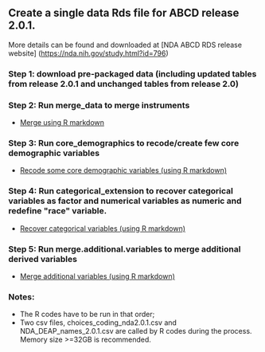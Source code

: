 ## Create a single data Rds file for ABCD release 2.0.1.

 More details can be found and downloaded at [NDA ABCD RDS release website] (https://nda.nih.gov/study.html?id=796)

### Step 1: download pre-packaged data (including updated tables from release 2.0.1 and unchanged tables from release 2.0)

### Step 2: Run merge_data to merge instruments
- [Merge using R markdown](notebooks/general/merge_data.Rmd)

### Step 3: Run core_demographics to recode/create few core demographic variables
- [Recode some core demographic variables (using R markdown)](notebooks/derived/core_demographic.Rmd)

### Step 4: Run categorical_extension to recover categorical variables as factor and numerical variables as numeric and redefine "race" variable. 
 - [Recover categorical variables (using R markdown)](notebooks/general/categorical_extension.Rmd)

### Step 5: Run merge.additional.variables to merge additional derived variables
 - [Merge additional variables (using R markdown)](notebooks/general/merge.additional.variables.Rmd)

### Notes: 
- The R codes have to be run in that order; 
- Two csv files, choices_coding_nda2.0.1.csv and NDA_DEAP_names_2.0.1.csv are called by R codes during the process. Memory size >=32GB is recommended.